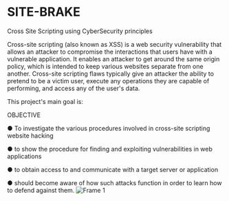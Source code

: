 # SITE-BRAKE
Cross Site Scripting using CyberSecurity principles

Cross-site scripting (also known as XSS) is a web security vulnerability that allows an attacker to compromise the interactions that users have with a vulnerable application. It enables an attacker to get around the same origin policy, which is intended to keep various websites separate from one another. Cross-site scripting flaws typically give an attacker the ability to pretend to be a victim user, execute any operations they are capable of performing, and access any of the user's data.

This project's main goal is:

OBJECTIVE

● To investigate the various procedures involved in cross-site scripting website hacking

● to show the procedure for finding and exploiting vulnerabilities in web applications

● to obtain access to and communicate with a target server or application

● should become aware of how such attacks function in order to learn how
to defend against them.
![Frame 1](https://user-images.githubusercontent.com/76189053/222555391-f4307e8e-6c1d-4dc3-9f70-48411481fa04.png)
